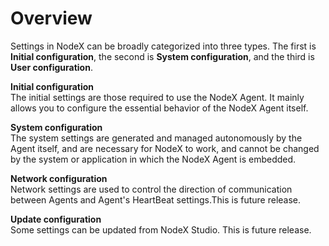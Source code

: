 # Overview

Settings in NodeX can be broadly categorized into three types. The first is **Initial configuration**, the second is **System configuration**, and the third is **User configuration**.

**Initial configuration**<br />
The initial settings are those required to use the NodeX Agent. It mainly allows you to configure the essential behavior of the NodeX Agent itself.

**System configuration**<br />
The system settings are generated and managed autonomously by the Agent itself, and are necessary for NodeX to work, and cannot be changed by the system or application in which the NodeX Agent is embedded.

**Network configuration**<br />
Network settings are used to control the direction of communication between Agents and Agent's HeartBeat settings.This is future release.

**Update configuration**<br />
Some settings can be updated from NodeX Studio. This is future release.
